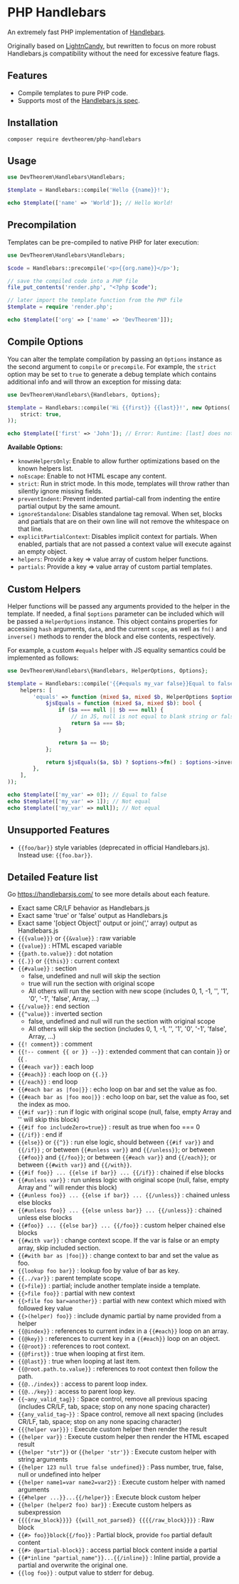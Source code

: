 # PHP Handlebars

An extremely fast PHP implementation of [Handlebars](https://handlebarsjs.com/).

Originally based on [LightnCandy](https://github.com/zordius/lightncandy), but rewritten to focus on
more robust Handlebars.js compatibility without the need for excessive feature flags.

## Features

* Compile templates to pure PHP code.
* Supports most of the [Handlebars.js spec](https://github.com/jbboehr/handlebars-spec).

## Installation
```
composer require devtheorem/php-handlebars
```

## Usage
```php
use DevTheorem\Handlebars\Handlebars;

$template = Handlebars::compile('Hello {{name}}!');

echo $template(['name' => 'World']); // Hello World!
```

## Precompilation
Templates can be pre-compiled to native PHP for later execution:

```php
use DevTheorem\Handlebars\Handlebars;

$code = Handlebars::precompile('<p>{{org.name}}</p>');

// save the compiled code into a PHP file
file_put_contents('render.php', "<?php $code");

// later import the template function from the PHP file
$template = require 'render.php';

echo $template(['org' => ['name' => 'DevTheorem']]);
```

## Compile Options

You can alter the template compilation by passing an `Options` instance as the second argument to `compile` or `precompile`.
For example, the `strict` option may be set to `true` to generate a debug template which
contains additional info and will throw an exception for missing data:

```php
use DevTheorem\Handlebars\{Handlebars, Options};

$template = Handlebars::compile('Hi {{first}} {{last}}!', new Options(
    strict: true,
));

echo $template(['first' => 'John']); // Error: Runtime: [last] does not exist
```

**Available Options:**
* `knownHelpersOnly`: Enable to allow further optimizations based on the known helpers list.
* `noEscape`: Enable to not HTML escape any content.
* `strict`: Run in strict mode. In this mode, templates will throw rather than silently ignore missing fields.
* `preventIndent`: Prevent indented partial-call from indenting the entire partial output by the same amount.
* `ignoreStandalone`: Disables standalone tag removal. When set, blocks and partials that are on their own line will not remove the whitespace on that line.
* `explicitPartialContext`: Disables implicit context for partials. When enabled, partials that are not passed a context value will execute against an empty object.
* `helpers`: Provide a key => value array of custom helper functions.
* `partials`: Provide a key => value array of custom partial templates.

## Custom Helpers

Helper functions will be passed any arguments provided to the helper in the template.
If needed, a final `$options` parameter can be included which will be passed a `HelperOptions` instance.
This object contains properties for accessing `hash` arguments, `data`, and the current `scope`, as well as
`fn()` and `inverse()` methods to render the block and else contents, respectively.

For example, a custom `#equals` helper with JS equality semantics could be implemented as follows:

```php
use DevTheorem\Handlebars\{Handlebars, HelperOptions, Options};

$template = Handlebars::compile('{{#equals my_var false}}Equal to false{{else}}Not equal{{/equals}}', new Options(
    helpers: [
        'equals' => function (mixed $a, mixed $b, HelperOptions $options) {
            $jsEquals = function (mixed $a, mixed $b): bool {
                if ($a === null || $b === null) {
                    // in JS, null is not equal to blank string or false or zero
                    return $a === $b;
                }

                return $a == $b;
            };

            return $jsEquals($a, $b) ? $options->fn() : $options->inverse();
        },
    ],
));

echo $template(['my_var' => 0]); // Equal to false
echo $template(['my_var' => 1]); // Not equal
echo $template(['my_var' => null]); // Not equal
```

## Unsupported Features

* `{{foo/bar}}` style variables (deprecated in official Handlebars.js). Instead use: `{{foo.bar}}`.

## Detailed Feature list

Go https://handlebarsjs.com/ to see more details about each feature.

* Exact same CR/LF behavior as Handlebars.js
* Exact same 'true' or 'false' output as Handlebars.js
* Exact same '[object Object]' output or join(',' array) output as Handlebars.js
* `{{{value}}}` or `{{&value}}` : raw variable
* `{{value}}` : HTML escaped variable
* `{{path.to.value}}` : dot notation
* `{{.}}` or `{{this}}` : current context
* `{{#value}}` : section
   * false, undefined and null will skip the section
   * true will run the section with original scope
   * All others will run the section with new scope (includes 0, 1, -1, '', '1', '0', '-1', 'false', Array, ...)
* `{{/value}}` : end section
* `{{^value}}` : inverted section
   * false, undefined and null will run the section with original scope
   * All others will skip the section (includes 0, 1, -1, '', '1', '0', '-1', 'false', Array, ...)
* `{{! comment}}` : comment
* `{{!-- comment {{ or }} --}}` : extended comment that can contain }} or {{ .
* `{{#each var}}` : each loop
* `{{#each}}` : each loop on `{{.}}`
* `{{/each}}` : end loop
* `{{#each bar as |foo|}}` : echo loop on bar and set the value as foo.
* `{{#each bar as |foo moo|}}` : echo loop on bar, set the value as foo, set the index as moo.
* `{{#if var}}` : run if logic with original scope (null, false, empty Array and '' will skip this block)
* `{{#if foo includeZero=true}}` : result as true when foo === 0
* `{{/if}}` : end if
* `{{else}}` or `{{^}}` : run else logic, should between `{{#if var}}` and `{{/if}}` ; or between `{{#unless var}}` and `{{/unless}}`; or between `{{#foo}}` and `{{/foo}}`; or between `{{#each var}}` and `{{/each}}`; or between `{{#with var}}` and `{{/with}}`.
* `{{#if foo}} ... {{else if bar}} ... {{/if}}` : chained if else blocks
* `{{#unless var}}` : run unless logic with original scope (null, false, empty Array and '' will render this block)
* `{{#unless foo}} ... {{else if bar}} ... {{/unless}}` : chained unless else blocks
* `{{#unless foo}} ... {{else unless bar}} ... {{/unless}}` : chained unless else blocks
* `{{#foo}} ... {{else bar}} ... {{/foo}}` : custom helper chained else blocks
* `{{#with var}}` : change context scope. If the var is false or an empty array, skip included section.
* `{{#with bar as |foo|}}` : change context to bar and set the value as foo.
* `{{lookup foo bar}}` : lookup foo by value of bar as key.
* `{{../var}}` : parent template scope.
* `{{>file}}` : partial; include another template inside a template.
* `{{>file foo}}` : partial with new context
* `{{>file foo bar=another}}` : partial with new context which mixed with followed key value
* `{{>(helper) foo}}` : include dynamic partial by name provided from a helper
* `{{@index}}` : references to current index in a `{{#each}}` loop on an array.
* `{{@key}}` : references to current key in a `{{#each}}` loop on an object.
* `{{@root}}` : references to root context.
* `{{@first}}` : true when looping at first item.
* `{{@last}}` : true when looping at last item.
* `{{@root.path.to.value}}` : references to root context then follow the path.
* `{{@../index}}` : access to parent loop index.
* `{{@../key}}` : access to parent loop key.
* `{{~any_valid_tag}}` : Space control, remove all previous spacing (includes CR/LF, tab, space; stop on any none spacing character)
* `{{any_valid_tag~}}` : Space control, remove all next spacing (includes CR/LF, tab, space; stop on any none spacing character)
* `{{{helper var}}}` : Execute custom helper then render the result
* `{{helper var}}` : Execute custom helper then render the HTML escaped result
* `{{helper "str"}}` or `{{helper 'str'}}` : Execute custom helper with string arguments
* `{{helper 123 null true false undefined}}` : Pass number, true, false, null or undefined into helper
* `{{helper name1=var name2=var2}}` : Execute custom helper with named arguments
* `{{#helper ...}}...{{/helper}}` : Execute block custom helper
* `{{helper (helper2 foo) bar}}` : Execute custom helpers as subexpression
* `{{{{raw_block}}}} {{will_not_parsed}} {{{{/raw_block}}}}` : Raw block
* `{{#> foo}}block{{/foo}}` : Partial block, provide `foo` partial default content
* `{{#> @partial-block}}` : access partial block content inside a partial
* `{{#*inline "partial_name"}}...{{/inline}}` : Inline partial, provide a partial and overwrite the original one.
* `{{log foo}}` : output value to stderr for debug.
